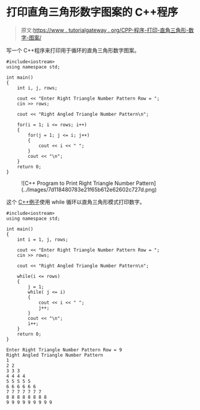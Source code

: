 # 打印直角三角形数字图案的 C++程序

> 原文:[https://www . tutorialgateway . org/CPP-程序-打印-直角三角形-数字-图案/](https://www.tutorialgateway.org/cpp-program-to-print-right-triangle-number-pattern/)

写一个 C++程序来打印用于循环的直角三角形数字图案。

```
#include<iostream>
using namespace std;

int main()
{
	int i, j, rows;

    cout << "Enter Right Triangle Number Pattern Row = ";
    cin >> rows;

    cout << "Right Angled Triangle Number Pattern\n"; 

    for(i = 1; i <= rows; i++)
    {
    	for(j = 1; j <= i; j++)
		{
            cout << i << " ";
        }
        cout << "\n";
    }		
 	return 0;
}
```

<figure class="wp-block-image size-large">![C++ Program to Print Right Triangle Number Pattern](../Images/7d118480783e21f65b612e62602c727d.png)</figure>

这个 [C++例子](https://www.tutorialgateway.org/cpp-programs/)使用 while 循环以直角三角形模式打印数字。

```
#include<iostream>
using namespace std;

int main()
{
	int i = 1, j, rows;

    cout << "Enter Right Triangle Number Pattern Row = ";
    cin >> rows;

    cout << "Right Angled Triangle Number Pattern\n"; 

    while(i <= rows)
    {
        j = 1;
    	while( j <= i)
		{
            cout << i << " ";
            j++;
        }
        cout << "\n";
        i++;
    }		
 	return 0;
}
```

```
Enter Right Triangle Number Pattern Row = 9
Right Angled Triangle Number Pattern
1 
2 2 
3 3 3 
4 4 4 4 
5 5 5 5 5 
6 6 6 6 6 6 
7 7 7 7 7 7 7 
8 8 8 8 8 8 8 8 
9 9 9 9 9 9 9 9 9 
```